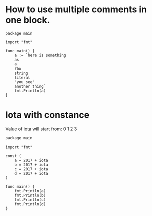 # How to use multiple comments in one block.

```
package main

import "fmt"

func main() {
	a := `here is something
	as
	a
	raw
	string
	literal
	"you see"
	another thing`
	fmt.Println(a)
}
```

# Iota with constance

Value of iota will start from:
0
1
2
3

```
package main

import "fmt"

const (
	a = 2017 + iota
	b = 2017 + iota
	c = 2017 + iota
	d = 2017 + iota
)

func main() {
	fmt.Println(a)
	fmt.Println(b)
	fmt.Println(c)
	fmt.Println(d)
}
```